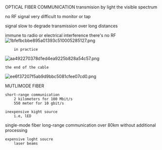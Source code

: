 OPTICAL FIBER COMMUNICATION
transmision by light
    the visible spectrum
    
no RF signal
    very difficult to monitor or tap
       
signal slow to degrade 
    transmission over long distances
    
immune to radio or electrical interference
    there's no RF
    ![1bfefbcbbe895a01393c510005285127.png](:/8d2e85d86bfc4a29815af3469f3a7898)
	
	
	    in practice
		
		
		
![aa492270378d1ed4ea9225b828a54c57.png](:/02d1441cc5b5478f86a1e287ab546107)

    the end of the cable
	
![ee6f37207f5ab9d9bbc5081cfee07cd0.png](:/3651b03d0e244ab8a6b7a339d1b76e69)



MUTLIMODE FIBER 

	short-range communication
		2 kilometers for 100 Mbit/s
		550 meter for 10 gbit/s
		
	inexpensive kight source
		i.e, lED


single-mode fiber
	long-range communication
		over 80km without additional processing
		
	expensive loght soucre 
		laser beams